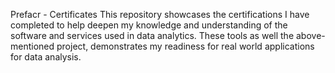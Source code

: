 Prefacr - Certificates
This repository showcases the certifications I have completed to help deepen my knowledge and understanding of the software and services used in data analytics. These tools as well the above-mentioned project, demonstrates my readiness for real world applications for data analysis. 
